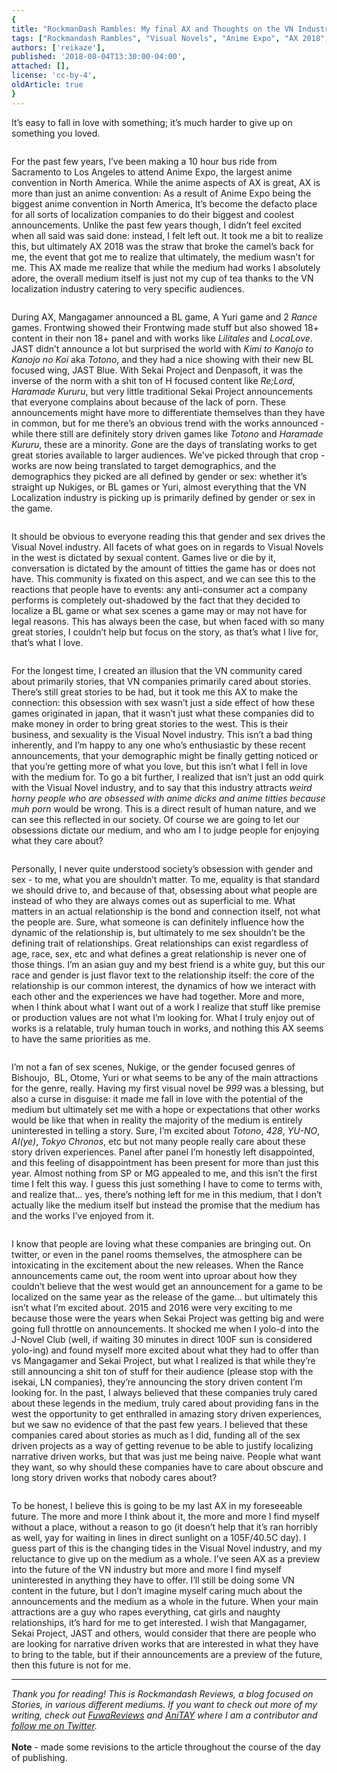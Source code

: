 ```yaml
---
{
title: "RockmanDash Rambles: My final AX and Thoughts on the VN Industry",
tags: ["Rockmandash Rambles", "Visual Novels", "Anime Expo", "AX 2018", "Anime Expo 2018"],
authors: ['reikaze'],
published: '2018-08-04T13:30:00-04:00',
attached: [],
license: 'cc-by-4',
oldArticle: true
}
---
```


<div><p class="sc-77igqf-0 bOfvBY">It’s easy to fall in love with something; it’s much harder to give up on something you
  loved.</p>
<img alt src="./pzhigqywbbi2yg3jevex.jpg"/>
<div class="bxm4mm-2 hKBnez js_video-sticky__top-limit"></div>
<div class="bxm4mm-4 fQqUFt">

<div class="bxm4mm-1 gKeXmA js_video-sticky-trigger"></div>
<div class="bxm4mm-0 jRTmst instream-native-video instream-permalink js_video-sticky-target instream-native-video--mobile"></div>
</div>
<div class="bxm4mm-3 eCMXYG js_video-sticky__bottom-limit"></div><p class="sc-77igqf-0 bOfvBY">For the past few years,
  I’ve been making a 10 hour bus ride from Sacramento to Los Angeles to attend Anime Expo, the largest anime convention
  in North America. While the anime aspects of AX is great, AX is more than just an anime convention: As a result of
  Anime Expo being the biggest anime convention in North America, It’s become the defacto place for all sorts of
  localization companies to do their biggest and coolest announcements. Unlike the past few years though, I didn’t feel
  excited when all said was said done: instead, I felt left out. It took me a bit to realize this, but ultimately AX
  2018 was the straw that broke the camel’s back for me, the event that got me to realize that ultimately, the medium
  wasn’t for me. This AX made me realize that while the medium had works I absolutely adore, the overall medium itself
  is just not my cup of tea thanks to the VN localization industry catering to very specific audiences.</p>
<img alt src="./foljjz7plzvbdrszsw9n.jpg"/>
<p class="sc-77igqf-0 bOfvBY">During AX, Mangagamer announced a BL game, A Yuri game and 2 <em>Rance </em>games.
  Frontwing showed their Frontwing made stuff but also showed 18+ content in their non 18+ panel and with works like
  <em>Lilitales</em> and <em>LocaLove</em>. JAST didn’t announce a lot but surprised the world with <em>Kimi to Kanojo
    to Kanojo no Koi</em> aka <em>Totono</em>, and they had a nice showing with their new BL focused wing, JAST Blue.
  With Sekai Project and Denpasoft, it was the inverse of the norm with a shit ton of H focused content like
  <em>Re;Lord</em>, <em>Haramade Kururu</em>, but very little traditional Sekai Project announcements that everyone
  complains about because of the lack of porn. These announcements might have more to differentiate themselves than they
  have in common, but for me there’s an obvious trend with the works announced - while there still are definitely story
  driven games like <em>Totono </em>and<em> Haramade Kururu</em>, these are a minority.<em> G</em>one are the days of
  translating works to get great stories available to larger audiences. We’ve picked through that crop - works are now
  being translated to target demographics, and the demographics they picked are all defined by gender or sex: whether
  it’s straight up Nukiges, or BL games or Yuri, almost everything that the VN Localization industry is picking up is
  primarily defined by gender or sex in the game.<br/></p>
<img alt src="./pqawryi4fovd8fugx9tw.jpg"/>
<p class="sc-77igqf-0 bOfvBY">It should be obvious to everyone reading this that gender and sex drives the Visual
  Novel industry. All facets of what goes on in regards to Visual Novels in the west is dictated by sexual content.
  Games live or die by it, conversation is dictated by the amount of titties the game has or does not have. This
  community is fixated on this aspect, and we can see this to the reactions that people have to events: any
  anti-consumer act a company performs is completely out-shadowed by the fact that they decided to localize a BL game or
  what sex scenes a game may or may not have for legal reasons. This has always been the case, but when faced with so
  many great stories, I couldn’t help but focus on the story, as that’s what I live for, that’s what I love.<br/></p>
<img alt src="./rnphsccehzwabttidbrx.png"/>
<p class="sc-77igqf-0 bOfvBY">For the longest time, I created an illusion that the VN community cared about
  primarily stories, that VN companies primarily cared about stories. There’s still great stories to be had, but it took
  me this AX to make the connection: this obsession with sex wasn’t just a side effect of how these games originated in
  japan, that it wasn’t just what these companies did to make money in order to bring great stories to the west. This is
  their business, and sexuality is the Visual Novel industry. This isn’t a bad thing inherently, and I’m happy to any
  one who’s enthusiastic by these recent announcements, that your demographic might be finally getting noticed or that
  you’re getting more of what you love, but this isn’t what I fell in love with the medium for. To go a bit further, I
  realized that isn’t just an odd quirk with the Visual Novel industry, and to say that this industry attracts <em>weird
    horny people who are obsessed with anime dicks and anime titties because muh porn </em>would be wrong. This is a
  direct result of human nature, and we can see this reflected in our society. Of course we are going to let our
  obsessions dictate our medium, and who am I to judge people for enjoying what they care about?<br/></p>
<img alt src="./feh1rihlzkbonanx4v6w.png"/>
<p class="sc-77igqf-0 bOfvBY">Personally, I never quite understood society’s obsession with gender and sex - to
  me, what you are shouldn’t matter. To me, equality is that standard we should drive to, and because of that, obsessing
  about what people are instead of who they are always comes out as superficial to me. What matters in an actual
  relationship is the bond and connection itself, not what the people are. Sure, what someone is can definitely
  influence how the dynamic of the relationship is, but ultimately to me sex shouldn’t be the defining trait of
  relationships. Great relationships can exist regardless of age, race, sex, etc and what defines a great relationship
  is never one of those things. I’m an asian guy and my best friend is a white guy, but this our race and gender is just
  flavor text to the relationship itself: the core of the relationship is our common interest, the dynamics of how we
  interact with each other and the experiences we have had together. More and more, when I think about what I want out
  of a work I realize that stuff like premise or production values are not what I’m looking for. What I truly enjoy out
  of works is a relatable, truly human touch in works, and nothing this AX seems to have the same priorities as me.</p>
<img alt src="./qlvmfb0lxse7u7cy0su5.jpg"/>
<p class="sc-77igqf-0 bOfvBY">I’m not a fan of sex scenes, Nukige, or the gender focused genres of Bishoujo, 
  <!-- -->BL, Otome, Yuri or what seems to be any of the main attractions for the genre, really. Having my first visual
  novel be <em>999</em> was a blessing, but also a curse in disguise: it made me fall in love with the potential of the
  medium but ultimately set me with a hope or expectations that other works would be like that when in reality the
  majority of the medium is entirely uninterested in telling a story. Sure, I’m excited about <em>Totono</em>,
  <em>428</em>, <em>YU-NO</em>, <em>AI(ye)</em>, <em>Tokyo Chronos</em>, etc but not many people really care about these
  story driven experiences. Panel after panel I’m honestly left disappointed, and this feeling of disappointment has
  been present for more than just this year. Almost nothing from SP or MG appealed to me, and this isn’t the first time
  I felt this way. I guess this just something I have to come to terms with, and realize that… yes, there’s nothing left
  for me in this medium, that I don’t actually like the medium itself but instead the promise that the medium has and
  the works I’ve enjoyed from it.<br/></p>
<img alt src="./ntzueoaqx25beixadqcg.png"/>
<p class="sc-77igqf-0 bOfvBY">I know that people are loving what these companies are bringing out. On twitter, or
  even in the panel rooms themselves, the atmosphere can be intoxicating in the excitement about the new releases. When
  the Rance announcements came out, the room went into uproar about how they couldn’t believe that the west would get an
  announcement for a game to be localized on the same year as the release of the game… but ultimately this isn’t what
  I’m excited about. 2015 and 2016 were very exciting to me because those were the years when Sekai Project was getting
  big and were going full throttle on announcements. It shocked me when I yolo-d into the J-Novel Club (well, if waiting
  30 minutes in direct 100F sun is considered yolo-ing) and found myself more excited about what they had to offer than
  vs Mangagamer and Sekai Project, but what I realized is that while they’re still announcing a shit ton of stuff for
  their audience (please stop with the isekai, LN companies), they’re announcing the story driven content I’m looking
  for. In the past, I always believed that these companies truly cared about these legends in the medium, truly cared
  about providing fans in the west the opportunity to get enthralled in amazing story driven experiences, but we saw no
  evidence of that the past few years. I believed that these companies cared about stories as much as I did, funding all
  of the sex driven projects as a way of getting revenue to be able to justify localizing narrative driven works, but
  that was just me being naive. People what want they want, so why should these companies have to care about obscure and
  long story driven works that nobody cares about?<br/></p>
<img alt src="./ijx2olmecqrh6nrmrmm0.jpg"/>
<p class="sc-77igqf-0 bOfvBY">To be honest, I believe this is going to be my last AX in my foreseeable future. The
  more and more I think about it, the more and more I find myself without a place, without a reason to go (it doesn’t
  help that it’s ran horribly as well, yay for waiting in lines in direct sunlight on a 105F/40.5C day). I guess part of
  this is the changing tides in the Visual Novel industry, and my reluctance to give up on the medium as a whole. I’ve
  seen AX as a preview into the future of the VN industry but more and more I find myself uninterested in anything they
  have to offer. I’ll still be doing some VN content in the future, but I don’t imagine myself caring much about the
  announcements and the medium as a whole in the future. When your main attractions are a guy who rapes everything, cat
  girls and naughty relationships, it’s hard for me to get interested. I wish that Mangagamer, Sekai Project, JAST and
  others, would consider that there are people who are looking for narrative driven works that are interested in what
  they have to bring to the table, but if their announcements are a preview of the future, then this future is not for
  me.</p>
<hr class="gcp5ez-0 hKlTiw"/><p class="sc-77igqf-0 bOfvBY"><em>Thank you for reading! This is Rockmandash Reviews, a blog
  focused on Stories, in various different mediums. If you want to check out more of my writing, check out </em><span><a class="sc-1out364-0 hMndXN sc-145m8ut-0 gIacKn js_link" data-ga='[["Embedded Url","External link","https://fuwanovel.net/reviews-hub/",{"metric25":1}]]' href="https://fuwanovel.net/reviews-hub/" rel="noopener noreferrer" target="_blank"><em>FuwaReviews</em></a></span><em> and </em><span><a class="sc-1out364-0 hMndXN sc-145m8ut-0 gIacKn js_link" data-ga='[["Embedded Url","External link","http://anitay.kinja.com/#_ga=2.29830716.283022684.1516595779-1252363867.1516472140",{"metric25":1}]]' href="http://anitay.kinja.com/#_ga=2.29830716.283022684.1516595779-1252363867.1516472140" rel="noopener noreferrer" target="_blank"><em>AniTAY</em></a></span><em> where I am a contributor and </em><span><a class="sc-1out364-0 hMndXN sc-145m8ut-0 gIacKn js_link" data-ga='[["Embedded Url","External link","https://twitter.com/RockmanDash12",{"metric25":1}]]' href="https://twitter.com/RockmanDash12" rel="noopener noreferrer" target="_blank"><em>follow me on Twitter</em></a></span><em>.</em> <br/><br/><strong>Note</strong> - made
  some revisions to the article throughout the course of the day of publishing.</p>
</div>